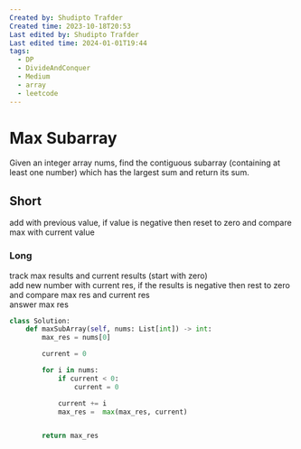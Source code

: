 ```yaml
---
Created by: Shudipto Trafder
Created time: 2023-10-18T20:53
Last edited by: Shudipto Trafder
Last edited time: 2024-01-01T19:44
tags:
  - DP
  - DivideAndConquer
  - Medium
  - array
  - leetcode
---
```

# Max Subarray

Given an integer array nums, find the contiguous subarray (containing at least one number) which has the largest sum and return its sum.

## Short

add with previous value, if value is negative then reset to zero and compare max with current value

### Long

track max results and current results (start with zero)  
add new number with current res, if the results is negative then rest to zero  
and compare max res and current res  
answer max res  

```Python
class Solution:
    def maxSubArray(self, nums: List[int]) -> int:
        max_res = nums[0]

        current = 0

        for i in nums:
            if current < 0:
                current = 0

            current += i
            max_res =  max(max_res, current)


        return max_res
```